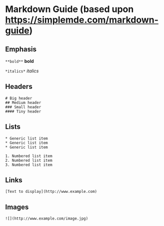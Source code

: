 # Markdown Guide (based upon https://simplemde.com/markdown-guide)

## Emphasis


`**bold**` **bold**

`*italics*` *italics*

## Headers

```
# Big header
## Medium header
### Small header
#### Tiny header
```

## Lists

```
* Generic list item
* Generic list item
* Generic list item

1. Numbered list item
2. Numbered list item
3. Numbered list item
```

## Links

```
[Text to display](http://www.example.com)
```

## Images

```
![](http://www.example.com/image.jpg)
```
